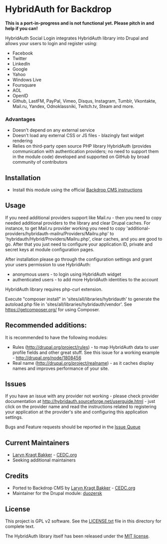 # HybridAuth for Backdrop

**This is a port-in-progress and is not functional yet. Please pitch in and
help if you can!**

HybridAuth Social Login integrates HybridAuth library into Drupal and allows 
your users to login and register using:

 - Facebook
 - Twitter
 - LinkedIn
 - Google
 - Yahoo
 - Windows Live
 - Foursquare
 - AOL
 - OpenID
 - Github, LastFM, PayPal, Vimeo, Disqus, Instagram, Tumblr, Vkontakte, 
   Mail.ru, Yandex, Odnoklassniki, Twitch.tv, Steam and more.

### Advantages

 - Doesn't depend on any external service
 - Doesn't load any external CSS or JS files - blazingly fast widget rendering
 - Relies on third-party open source PHP library HybridAuth (provides 
   communication with authentication providers; no need to support them in 
   the module code) developed and supported on GitHub by broad community 
   of contributors


## Installation

- Install this module using the official 
  [Backdrop CMS instructions](https://backdropcms.org/guide/modules)

## Usage

If you need additional providers support like Mail.ru - then you need to
copy needed additional providers to the library and clear Drupal caches.
For instance, to get Mail.ru provider working you need to copy
'additional-providers/hybridauth-mailru/Providers/Mailru.php' to
'hybridauth/Hybrid/Providers/Mailru.php', clear caches, and you are good to go.
After that you just need to configure your application ID, private and secret
keys at module configuration pages.

After installation please go through the configuration settings and grant your
users permission to use HybridAuth:
- anonymous users - to login using HybridAuth widget
- authenticated users - to add more HybridAuth identities to the account

HybridAuth library requires php-curl extension.

Execute "composer install" in 'sites/all/libraries/hybridauth' to generate the
autoload.php file in 'sites/all/libraries/hybridauth/vendor'. See
https://getcomposer.org/ for using Composer.

## Recommended additions:

It is recommended to have the following modules:
- Rules (http://drupal.org/project/rules) - to map HybridAuth data to user
profile fields and other great stuff. See this issue for a working example -
http://drupal.org/node/1808456
- Real name (http://drupal.org/project/realname) - as it caches display names
and improves performance of your site.

## Issues

If you have an issue with any provider not working - please check provider
documentation at http://hybridauth.sourceforge.net/userguide.html - just click
on the provider name and read the instructions related to registering your
application at the provider's site and configuring this application settings.

Bugs and Feature requests should be reported in the 
[Issue Queue](https://github.com/backdrop-contrib/scrollreveal/issues)

## Current Maintainers

- [Laryn Kragt Bakker](https://github.com/laryn) - [CEDC.org](https://cedc.org)
- Seeking additional maintainers

## Credits

- Ported to Backdrop CMS by [Laryn Kragt Bakker](https://github.com/laryn) - [CEDC.org](https://cedc.org)
- Maintainer for the Drupal module: [duozersk](https://www.drupal.org/u/duozersk)

## License

This project is GPL v2 software. See the [LICENSE.txt](https://github.com/backdrop-contrib/scrollreveal/blob/1.x-2.x/LICENSE.txt) 
file in this directory for complete text.

The HybridAuth library itself has been released under the [MIT license](https://github.com/backdrop-contrib/scrollreveal/blob/1.x-2.x/library/LICENSE.md).

